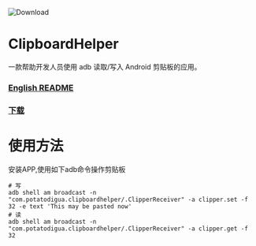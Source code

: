 ![Download](https://img.shields.io/github/downloads/Potato-DiGua/ClipboardHelper/total)
# ClipboardHelper
一款帮助开发人员使用 adb 读取/写入 Android 剪贴板的应用。
### [English README](https://github.com/Potato-DiGua/ClipboardHelper/blob/master/README_EN.md)
### [下载](https://github.com/Potato-DiGua/ClipboardHelper/releases)
# 使用方法
安装APP,使用如下adb命令操作剪贴板
```shell
# 写
adb shell am broadcast -n "com.potatodigua.clipboardhelper/.ClipperReceiver" -a clipper.set -f 32 -e text 'This may be pasted now'
# 读
adb shell am broadcast -n "com.potatodigua.clipboardhelper/.ClipperReceiver" -a clipper.get -f 32
```
